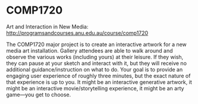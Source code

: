 # COMP1720
Art and Interaction in New Media: http://programsandcourses.anu.edu.au/course/comp1720

The COMP1720 major project is to create an interactive artwork for a new media art installation. 
Gallery attendees are able to walk around and observe the various works (including yours) at their leisure. 
If they wish, they can pause at your sketch and interact with it, but they will receive no additional 
guidance/instruction on what to do. Your goal is to provide an engaging user experience of roughly three minutes, 
but the exact nature of that experience is up to you. It might be an interactive generative artwork, 
it might be an interactive movie/storytelling experience, it might be an arty game—you get to choose.

